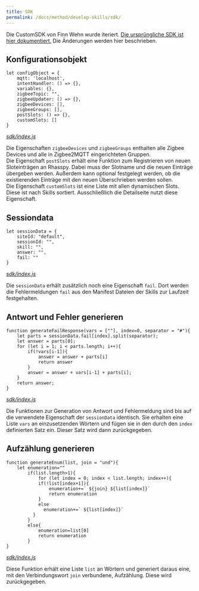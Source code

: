 ```yaml
---
title: SDK
permalink: /docs/method/develop-skills/sdk/
---
```


Die CustomSDK von Finn Wehn wurde iteriert. [Die ursprüngliche SDK ist hier dokumentiert.](https://fwehn.github.io/pp-voiceassistant/docs/create-skills/sdk/) Die Änderungen werden hier beschrieben. <br>

## Konfigurationsobjekt

```
let configObject = {
    mqtt: 'localhost',
    intentHandler: () => {},
    variables: {},
    zigbeeTopic: "",
    zigbeeUpdater: () => {},
    zigbeeDevices: [],
    zigbeeGroups: [],
    postSlots: () => {},
    customSlots: [] 
}
```
*[sdk/index.js](../../../../src/sdk/index.js)* <br>

Die Eigenschaften `zigbeeDevices` und `zigbeeGroups` enthalten alle Zigbee Devices und alle in Zigbee2MQTT eingerichteten Gruppen. <br>
Die Eigenschaft `postSlots` erhält eine Funktion zum Registrieren von neuen Sloteinträgen an Rhasspy. Dabei muss der Slotname und die neuen Einträge übergeben werden. Außerdem kann optional festgelegt werden, ob die existierenden Einträge mit den neuen Überschrieben werden sollen. <br>
Die Eigenschaft `customSlots` ist eine Liste mit allen dynamischen Slots. Diese ist nach Skills sortiert. Ausschließlich die Detailseite nutzt diese Eigenschaft.

## Sessiondata

```
let sessionData = {
    siteId: "default",
    sessionId: "",
    skill: "",
    answer: "",
    fail: ""
}
```
*[sdk/index.js](../../../../src/sdk/index.js)* <br>

Die `sessionData` erhält zusätzlich noch eine Eigenschaft `fail`. Dort werden die Fehlermeldungen `fail` aus den Manifest Dateien der Skills zur Laufzeit festgehalten.

## Antwort und Fehler generieren

```
function generateFailResponse(vars = [""], index=0, separator = "#"){
    let parts = sessionData.fail[index].split(separator);
    let answer = parts[0];
    for (let i = 1; i < parts.length; i++){
        if(!vars[i-1]){
            answer = answer + parts[i]
            return answer
        }
        answer = answer + vars[i-1] + parts[i];
    }
    return answer;
}
```
*[sdk/index.js](../../../../src/sdk/index.js)* <br>

Die Funktionen zur Generation von Antwort und Fehlermeldung sind bis auf die verwendete Eigenschaft der `sessionData` identisch. Sie erhalten eine Liste `vars` an einzusetzenden Wörtern und fügen sie in den durch den `index` definierten Satz ein. Dieser Satz wird dann zurückgegeben. <br>

## Aufzählung generieren 

```
function generateEnum(list, join = "und"){
    let enumeration=""
        if(list.length>1){
            for (let index = 0; index < list.length; index++){
            if(!list[index+1]){
                enumeration+=` ${join} ${list[index]}`
                return enumeration
            }
            else
              enumeration+=` ${list[index]}`
          }
        }
        else{
            enumeration=list[0] 
            return enumeration   
        }  
}
```
*[sdk/index.js](../../../../src/sdk/index.js)* <br>

Diese Funktion erhält eine Liste `list` an Wörtern und generiert daraus eine, mit den Verbindungswort `join` verbundene, Aufzählung. Diese wird zurückgegeben. 
<br>
